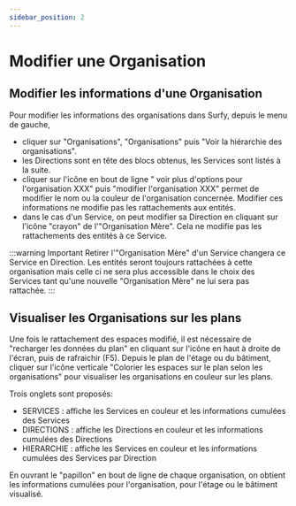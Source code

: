 ```yaml
---
sidebar_position: 2
---
```

# Modifier une Organisation

## Modifier les informations d'une Organisation

Pour modifier les informations des organisations dans Surfy, depuis le menu de gauche,

-   cliquer sur "Organisations", "Organisations" puis "Voir la hiérarchie des organisations".
-   les Directions sont en tête des blocs obtenus, les Services sont listés à la suite.
-   cliquer sur l'icône en bout de ligne " voir plus d'options pour l'organisation XXX" puis "modifier l'organisation XXX" permet de modifier le nom ou la couleur de l'organisation concernée. Modifier ces informations ne modifie pas les rattachements aux entités.
-   dans le cas d'un Service, on peut modifier sa Direction en cliquant sur l'icône "crayon" de l'"Organisation Mère". Cela ne modifie pas les rattachements des entités à ce Service.

:::warning Important
Retirer l'"Organisation Mère" d'un Service changera ce Service en Direction.
Les entités seront toujours rattachées à cette organisation mais celle ci ne sera plus accessible dans le choix des Services tant qu'une nouvelle "Organisation Mère" ne lui sera pas rattachée.
:::

## Visualiser les Organisations sur les plans

Une fois le rattachement des espaces modifié, il est nécessaire de "recharger les données du plan" en cliquant sur l'icône en haut à droite de l'écran, puis de rafraichir (F5).
Depuis le plan de l'étage ou du bâtiment, cliquer sur l'icône verticale "Colorier les espaces sur le plan selon les organisations" pour visualiser les organisations en couleur sur les plans.

Trois onglets sont proposés:
-   SERVICES : affiche les Services en couleur et les informations cumulées des Services
-   DIRECTIONS : affiche les Directions en couleur et les informations cumulées des Directions
-   HIERARCHIE : affiche les Services en couleur et les informations cumulées des Services par Direction

En ouvrant le "papillon" en bout de ligne de chaque organisation, on obtient les informations cumulées pour l'organisation, pour l'étage ou le bâtiment visualisé.

